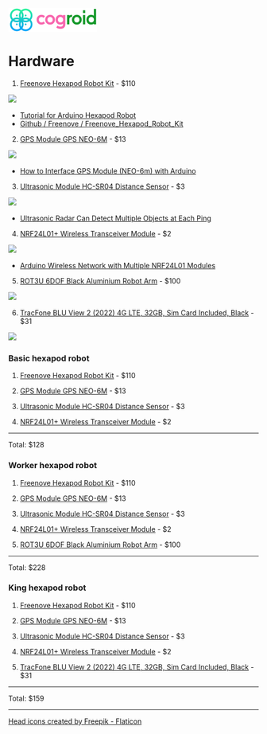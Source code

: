[![cogroid.com](https://github.com/cogroid/resources/raw/main/images/banner/cogroid-48.png)](https://cogroid.com)

# Hardware

1. [Freenove Hexapod Robot Kit](https://www.amazon.com/Freenove-Raspberry-Crawling-Detailed-Tutorial/dp/B07FLXFDZ1)  -  $110

![](https://m.media-amazon.com/images/I/71BKFGynf1L._AC_SX569_.jpg)

* [Tutorial for Arduino Hexapod Robot](https://www.youtube.com/watch?v=nivTZeGthf4)
* [Github / Freenove / Freenove_Hexapod_Robot_Kit](https://github.com/Freenove/Freenove_Hexapod_Robot_Kit)

2. [GPS Module GPS NEO-6M](https://www.amazon.com/Microcontroller-Compatible-Sensitivity-Navigation-Positioning/dp/B07P8YMVNT)  -  $13

![](https://m.media-amazon.com/images/I/71aniFLhrML._AC_SX569_.jpg)

* [How to Interface GPS Module (NEO-6m) with Arduino](https://create.arduino.cc/projecthub/ruchir1674/how-to-interface-gps-module-neo-6m-with-arduino-8f90ad)

3. [Ultrasonic Module HC-SR04 Distance Sensor](https://www.amazon.com/Excelity-Ultrasonic-HC-SR04-Distance-Mounting/dp/B07SC1YJ21)  -  $3

![](https://m.media-amazon.com/images/I/71sZ652ArLL._AC_SX569_.jpg)

* [Ultrasonic Radar Can Detect Multiple Objects at Each Ping](https://create.arduino.cc/projecthub/mircemk/ultrasonic-radar-can-detect-multiple-objects-at-each-ping-7a0f26)

4. [NRF24L01+ Wireless Transceiver Module](https://www.amazon.com/HiLetgo-NRF24L01-Wireless-Transceiver-Module/dp/B00LX47OCY)  -  $2

![](https://m.media-amazon.com/images/I/51GnwOxsCnL._AC_SX569_.jpg)

* [Arduino Wireless Network with Multiple NRF24L01 Modules](https://howtomechatronics.com/tutorials/arduino/how-to-build-an-arduino-wireless-network-with-multiple-nrf24l01-modules/)

5. [ROT3U 6DOF Black Aluminium Robot Arm](https://www.amazon.com/Aluminium-Mechanical-Robotic-Anti-Blocking-Unassembled/dp/B0B2WP36RM)  -  $100

![](https://m.media-amazon.com/images/I/51FhOF3XaBL.__AC_SX300_SY300_QL70_FMwebp_.jpg)

6. [TracFone BLU View 2 (2022) 4G LTE, 32GB, Sim Card Included, Black](https://www.amazon.com/TracFone-View-Prepaid-Smartphone-Locked/dp/B09XFJY4N4)  -  $31

![](https://m.media-amazon.com/images/I/61qTWOAsIPL.__AC_SX300_SY300_QL70_FMwebp_.jpg)

### Basic hexapod robot

1. [Freenove Hexapod Robot Kit](https://www.amazon.com/Freenove-Raspberry-Crawling-Detailed-Tutorial/dp/B07FLXFDZ1)  -  $110

2. [GPS Module GPS NEO-6M](https://www.amazon.com/Microcontroller-Compatible-Sensitivity-Navigation-Positioning/dp/B07P8YMVNT)  -  $13

3. [Ultrasonic Module HC-SR04 Distance Sensor](https://www.amazon.com/Excelity-Ultrasonic-HC-SR04-Distance-Mounting/dp/B07SC1YJ21)  -  $3

4. [NRF24L01+ Wireless Transceiver Module](https://www.amazon.com/HiLetgo-NRF24L01-Wireless-Transceiver-Module/dp/B00LX47OCY)  -  $2

---

Total: $128

### Worker hexapod robot

1. [Freenove Hexapod Robot Kit](https://www.amazon.com/Freenove-Raspberry-Crawling-Detailed-Tutorial/dp/B07FLXFDZ1)  -  $110

2. [GPS Module GPS NEO-6M](https://www.amazon.com/Microcontroller-Compatible-Sensitivity-Navigation-Positioning/dp/B07P8YMVNT)  -  $13

3. [Ultrasonic Module HC-SR04 Distance Sensor](https://www.amazon.com/Excelity-Ultrasonic-HC-SR04-Distance-Mounting/dp/B07SC1YJ21)  -  $3

4. [NRF24L01+ Wireless Transceiver Module](https://www.amazon.com/HiLetgo-NRF24L01-Wireless-Transceiver-Module/dp/B00LX47OCY)  -  $2

5. [ROT3U 6DOF Black Aluminium Robot Arm](https://www.amazon.com/Aluminium-Mechanical-Robotic-Anti-Blocking-Unassembled/dp/B0B2WP36RM)  -  $100

---

Total: $228

### King hexapod robot

1. [Freenove Hexapod Robot Kit](https://www.amazon.com/Freenove-Raspberry-Crawling-Detailed-Tutorial/dp/B07FLXFDZ1)  -  $110

2. [GPS Module GPS NEO-6M](https://www.amazon.com/Microcontroller-Compatible-Sensitivity-Navigation-Positioning/dp/B07P8YMVNT)  -  $13

3. [Ultrasonic Module HC-SR04 Distance Sensor](https://www.amazon.com/Excelity-Ultrasonic-HC-SR04-Distance-Mounting/dp/B07SC1YJ21)  -  $3

4. [NRF24L01+ Wireless Transceiver Module](https://www.amazon.com/HiLetgo-NRF24L01-Wireless-Transceiver-Module/dp/B00LX47OCY)  -  $2

6. [TracFone BLU View 2 (2022) 4G LTE, 32GB, Sim Card Included, Black](https://www.amazon.com/TracFone-View-Prepaid-Smartphone-Locked/dp/B09XFJY4N4)  -  $31

---

Total: $159

---
[Head icons created by Freepik - Flaticon](https://www.flaticon.com/free-icons/head)

